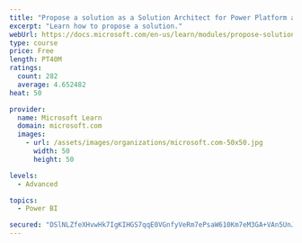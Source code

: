 ```yaml
---
title: "Propose a solution as a Solution Architect for Power Platform and Dynamics 365"
excerpt: "Learn how to propose a solution."
webUrl: https://docs.microsoft.com/en-us/learn/modules/propose-solution/
type: course
price: Free
length: PT40M
ratings:
  count: 282
  average: 4.652482
heat: 50

provider:
  name: Microsoft Learn
  domain: microsoft.com
  images:
    - url: /assets/images/organizations/microsoft.com-50x50.jpg
      width: 50
      height: 50

levels:
  - Advanced

topics:
  - Power BI

secured: "DSlNLZfeXHvwHk7IgKIHGS7qqE0VGnfyVeRm7ePsaW610Km7eM3GA+VAn5UnJEyL2SS9mknGlCJ+2z6nXcKwawQGzalwhM/KdM83zdV0ypukaKqleY9KxExOHniZ0scklBvwN7KSvYYcIZ5HciSX1VDhTsdkWtoR5yPCRGrcmaGp2CtgfDoBkppW7B+fe53G1MNZduwbB7NrcZ7Ju/ngrjk3C55seRsN1jawsYKmtLanT98ScBMzdn2tcmmMxY+CNZ/X9pqKhrn3xELsj+5B8exroomi6vSjruaDOsIBrELxmb/aLkn7ftQ0KvrwAHbQLZ3Bv0qdIDgU8wHLpTbfPGNuWxolOU1ZCnNcaZ2aspdlj4BeHqhBCmYxTd3wfRHzVHAWXnOVHNo2maPxT0ejMw==;a5u/g2hTPq1Z3+nSc0BFMQ=="
---
```


